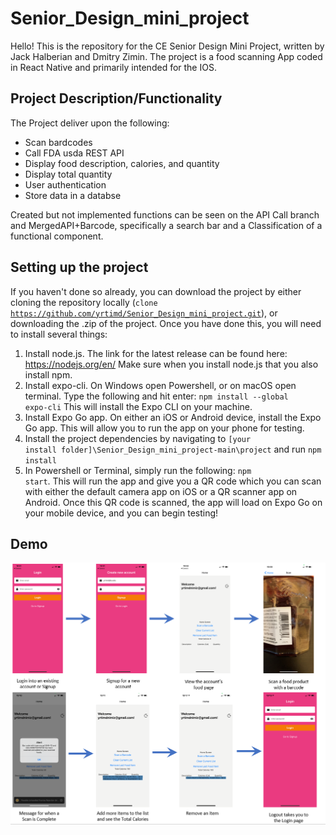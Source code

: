 
# Senior_Design_mini_project
Hello! This is the repository for the CE Senior Design Mini Project, written by Jack Halberian and Dmitry Zimin. The project is a food scanning App coded in React Native and primarily intended for the IOS.

## Project Description/Functionality
The Project deliver upon the following:
- Scan bardcodes
- Call FDA usda REST API
- Display food description, calories, and quantity
- Display total quantity
- User authentication
- Store data in a databse

Created but not implemented functions can be seen on the API Call branch and MergedAPI+Barcode, specifically a search bar and a Classification of a functional component.


## Setting up the project
If you haven't done so already, you can download the project by either cloning the repository locally (<code>clone https://github.com/yrtimd/Senior_Design_mini_project.git</code>), or downloading the .zip of the project.
Once you have done this, you will need to install several things:


1. Install node.js. The link for the latest release can be found here: https://nodejs.org/en/
Make sure when you install node.js that you also install npm.
2. Install expo-cli. On Windows open Powershell, or on macOS open terminal.
Type the following and hit enter: <code>npm install --global expo-cli</code>
This will install the Expo CLI on your machine.
3. Install Expo Go app.
On either an iOS or Android device, install the Expo Go app.
This will allow you to run the app on your phone for testing.
4. Install the project dependencies by navigating to <code>[your install folder]\Senior_Design_mini_project-main\project</code> and run <code >npm install</code>
5. In Powershell or Terminal, simply run the following: <code>npm start</code>.
This will run the app and give you a QR code which you can scan with either the default camera app on iOS or a QR scanner app on Android.
Once this QR code is scanned, the app will load on Expo Go on your mobile device, and you can begin testing!


## Demo ##
![image](/demo.png)
